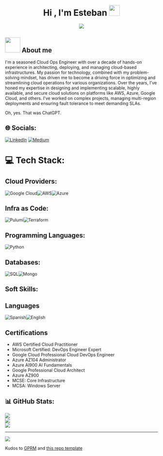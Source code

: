 <h1 align="center">Hi , I'm Esteban <img src="https://media.giphy.com/media/hvRJCLFzcasrR4ia7z/giphy.gif" width="35"></h1>
<p align="center">
  <a href="https://github.com/DenverCoder1/readme-typing-svg"><img src="https://readme-typing-svg.herokuapp.com?font=Time+New+Roman&color=%23C8BE25&size=25&center=true&vCenter=true&width=600&height=100&lines=CloudOps/DevOps+Engineer"></a>
</p>

## <picture><img src = "https://github.com/7oSkaaa/7oSkaaa/blob/main/Images/about_me.gif?raw=true" width = 50px></picture> About me
I'm a seasoned Cloud Ops Engineer with over a decade of hands-on experience in architecting, deploying, and managing cloud-based infrastructures. 
My passion for technology, combined with my problem-solving mindset, has driven me to become a driving force in optimizing and streamlining cloud
operations for various organizations.
Over the years, I've honed my expertise in designing and implementing scalable, highly available, and secure cloud solutions on platforms like AWS, Azure, Google Cloud, and others. I've worked on complex projects, managing multi-region deployments and ensuring fault tolerance to meet demanding SLAs.

Oh, yes. That was ChatGPT.

## 🌐 Socials:
[![LinkedIn](https://img.shields.io/badge/LinkedIn-%230077B5.svg?logo=linkedin&logoColor=white)](https://www.linkedin.com/in/esteban-aramendi/) 
[![Medium](https://img.shields.io/badge/Medium-%230077B5.svg?logo=Medium&color=FFFFFF&logoColor=black)](https://medium.com/@estebanaramendi) 

# 💻 Tech Stack:

## Cloud Providers:
![Google Cloud](https://img.shields.io/badge/Google%20Cloud-%234285F4.svg?style=for-the-badge&logo=google-cloud&logoColor=white)![AWS](https://img.shields.io/badge/AWS-%23FF9900.svg?style=for-the-badge&logo=amazon-aws&logoColor=white)![Azure](https://img.shields.io/badge/azure-%230072C6.svg?style=for-the-badge&logo=azure-devops&logoColor=white)

## Infra as Code:
![Pulumi](https://img.shields.io/badge/Pulumi-%23f7bf2a.svg?style=for-the-badge)![Terraform](https://img.shields.io/badge/Terraform-%237B42BC.svg?style=for-the-badge)

## Programming Languages:
![Python](https://img.shields.io/badge/python-3670A0?style=for-the-badge&logo=python&logoColor=ffdd54)

## Databases:
![SQL](https://img.shields.io/badge/SQL-%233262a8.svg?style=for-the-badge)![Mongo](https://img.shields.io/badge/MongoDB-%23589636.svg?style=for-the-badge)

## Soft Skills:

## Languages
![Spanish](https://img.shields.io/badge/spanish-3670A0?style=for-the-badge&logoColor=ffdd54)![English](https://img.shields.io/badge/english-065535?style=for-the-badge)

## Certifications
  - AWS Certified Cloud Practitioner 
  - Microsoft Certified: DevOps Engineer Expert
  - Google Cloud Professional Cloud DevOps Engineer
  - Azure AZ104 Administrator
  - Azure AI900 AI Fundamentals
  - Google Professional Cloud Architect
  - Azure AZ900
  - MCSE: Core Infrastructure
  - MCSA: Windows Server

## 📊 GitHub Stats:
![](https://github-readme-stats.vercel.app/api?username=ekelevra&theme=blue-green&hide_border=true&include_all_commits=true&count_private=false)<br/>
![](https://github-readme-streak-stats.herokuapp.com/?user=ekelevra&theme=blue-green&hide_border=true)<br/>
![](https://github-readme-stats.vercel.app/api/top-langs/?username=ekelevra&theme=blue-green&hide_border=true&include_all_commits=true&count_private=false&layout=compact)

---
[![](https://visitcount.itsvg.in/api?id=ekelevra&icon=0&color=0)](https://visitcount.itsvg.in)

Kudos to [GPRM]( https://gprm.itsvg.in ) and [this repo template](https://github.com/durgeshsamariya/awesome-github-profile-readme-templates/blob/master/templates/7oSkaaa.md)

